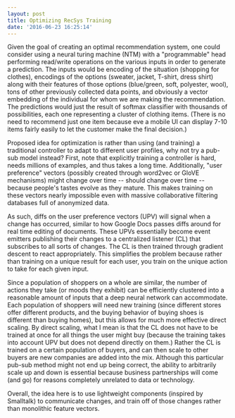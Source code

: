 ```yaml
---
layout: post
title: Optimizing RecSys Training
date: '2016-06-23 16:25:14'
---
```


Given the goal of creating an optimal recommendation system, one could consider using a neural turing machine (NTM) with a "programmable" head performing read/write operations on the various inputs in order to generate a prediction.  The inputs would be encoding of the situation (shopping for clothes), encodings of the options (sweater, jacket, T-shirt, dress shirt) along with their features of those options (blue/green, soft, polyester, wool), tons of other previously collected data points, and obviously a vector embedding of the individual for whom we are making the recommendation.  The predictions would just the result of softmax classifier with thousands of possibilities, each one representing a cluster of clothing items.  (There is no need to recommend just one item because eve a mobile UI can display 7-10 items fairly easily to let the customer make the final decision.)

Proposed idea for optimization is rather than using (and training) a traditional controller to adapt to different user profiles, why not try a pub-sub model instead?  First, note that explicitly training a controller is hard, needs millions of examples, and thus takes a long time.  Additionally, "user preference" vectors (possibly created through word2vec or GloVE mechanisms) might change over time -- should change over time -- because people's tastes evolve as they mature.  This makes training on these vectors nearly impossible even with massive collaborative filtering databases full of anonymized data.

As such, diffs on the user preference vectors (UPV) will signal when a change has occurred, similar to how Google Docs passes diffs around for real time editing of documents.  These UPVs essentially become event emitters publishing their changes to a centralized listener (CL) that subscribes to all sorts of changes.   The CL is then trained through gradient descent to react appropriately.  This simplifies the problem because rather than training on a unique result for each user, you train on the unique action to take for each given input.  

Since a population of shoppers on a whole are similar, the number of actions they take (or moods they exhibit) can be efficiently clustered into a reasonable amount of inputs that a deep neural network can accommodate.  Each population of shoppers will need new training (since different stores offer different products, and the buying behavior of buying shoes is different than buying homes), but this allows for much more effective direct scaling.  By direct scaling, what I mean is that the CL does not have to be trained at once for all things the user might buy (because the training takes into account UPV but does not depend directly on them.)  Rather the CL is trained on a certain population of buyers, and can then scale to other buyers are new companies are added into the mix.  Although this particular pub-sub method might not end up being correct, the ability to arbitrarily scale up and down is essential because business partnerships will come (and go) for reasons completely unrelated to data or technology.

Overall, the idea here is to use lightweight components (inspired by Smalltalk) to communicate changes, and train off of those changes rather than monolithic feature vectors.







